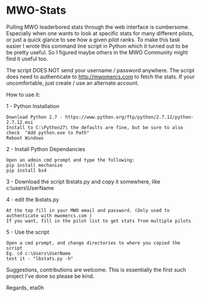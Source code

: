# MWO-Stats

Pulling MWO leaderbored stats through the web interface is cumbersome. Especially when one wants to look at specific stats for many different pilots, or just a quick glance to see how a given pilot ranks. To make this task easier I wrote this command line script in Python which it turned out to be be pretty useful. So I figured maybe others in the MWO Community might find it useful too.

The script DOES NOT send your username / password anywhere. The script does need to authenticate to http://mwomercs.com to fetch the stats. If your uncomfortable, just create / use an alternate account.  

How to use it:

1 - Python Installation

    Download Python 2.7 - https://www.python.org/ftp/python/2.7.12/python-2.7.12.msi
    Install to C:\Python27\ the defaults are fine, but be sure to also check  "Add python.exe to Path"
    Reboot Windows
 
 
2 - Install Python Dependancies

    Open an admin cmd prompt and type the following:
    pip install mechanize
    pip install bs4

3 - Download the script lbstats.py and copy it somewhere, like c:\users\UserName

4 - edit the lbstats.py

    At the top fill in your MWO email and password. (Only used to authenticate with mwomercs.com )
    If you want, fill in the pilot list to get stats from multiple pilots


5 - Use the script

    Open a cmd prompt, and change directories to where you copied the script
    Eg. cd c:\Users\UserName
    test it - "lbstats.py -h"

Suggestions, contributions are welcome. This is essentially the first such project I've done so please be kind. 

Regards,
eta0h

